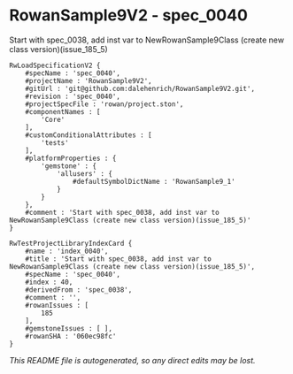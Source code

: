 # RowanSample9V2 - spec_0040
Start with spec_0038, add inst var to NewRowanSample9Class (create new class version)(issue_185_5)
```
RwLoadSpecificationV2 {
	#specName : 'spec_0040',
	#projectName : 'RowanSample9V2',
	#gitUrl : 'git@github.com:dalehenrich/RowanSample9V2.git',
	#revision : 'spec_0040',
	#projectSpecFile : 'rowan/project.ston',
	#componentNames : [
		'Core'
	],
	#customConditionalAttributes : [
		'tests'
	],
	#platformProperties : {
		'gemstone' : {
			'allusers' : {
				#defaultSymbolDictName : 'RowanSample9_1'
			}
		}
	},
	#comment : 'Start with spec_0038, add inst var to NewRowanSample9Class (create new class version)(issue_185_5)'
}

RwTestProjectLibraryIndexCard {
	#name : 'index_0040',
	#title : 'Start with spec_0038, add inst var to NewRowanSample9Class (create new class version)(issue_185_5)',
	#specName : 'spec_0040',
	#index : 40,
	#derivedFrom : 'spec_0038',
	#comment : '',
	#rowanIssues : [
		185
	],
	#gemstoneIssues : [ ],
	#rowanSHA : '060ec98fc'
}
```

*This README file is autogenerated, so any direct edits may be lost.*
